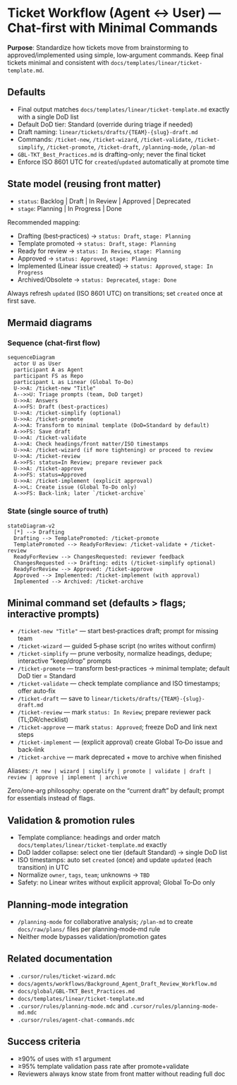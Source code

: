 # Ticket Workflow (Agent ↔ User) — Chat-first with Minimal Commands

**Purpose**: Standardize how tickets move from brainstorming to approved/implemented using simple, low‑argument commands. Keep final tickets minimal and consistent with `docs/templates/linear/ticket-template.md`.

## Defaults

- Final output matches `docs/templates/linear/ticket-template.md` exactly with a single DoD list
- Default DoD tier: Standard (override during triage if needed)
- Draft naming: `linear/tickets/drafts/{TEAM}-{slug}-draft.md`
- Commands: `/ticket-new`, `/ticket-wizard`, `/ticket-validate`, `/ticket-simplify`, `/ticket-promote`, `/ticket-draft`, `/planning-mode`, `/plan-md`
- `GBL-TKT_Best_Practices.md` is drafting-only; never the final ticket
- Enforce ISO 8601 UTC for `created`/`updated` automatically at promote time

## State model (reusing front matter)

- `status`: Backlog | Draft | In Review | Approved | Deprecated
- `stage`: Planning | In Progress | Done

Recommended mapping:

- Drafting (best‑practices) → `status: Draft`, `stage: Planning`
- Template promoted → `status: Draft`, `stage: Planning`
- Ready for review → `status: In Review`, `stage: Planning`
- Approved → `status: Approved`, `stage: Planning`
- Implemented (Linear issue created) → `status: Approved`, `stage: In Progress`
- Archived/Obsolete → `status: Deprecated`, `stage: Done`

Always refresh `updated` (ISO 8601 UTC) on transitions; set `created` once at first save.

## Mermaid diagrams

### Sequence (chat‑first flow)

```mermaid
sequenceDiagram
  actor U as User
  participant A as Agent
  participant FS as Repo
  participant L as Linear (Global To‑Do)
  U->>A: /ticket-new "Title"
  A-->>U: Triage prompts (team, DoD target)
  U->>A: Answers
  A->>FS: Draft (best-practices)
  U->>A: /ticket-simplify (optional)
  U->>A: /ticket-promote
  A->>A: Transform to minimal template (DoD=Standard by default)
  A->>FS: Save draft
  U->>A: /ticket-validate
  A->>A: Check headings/front matter/ISO timestamps
  U->>A: /ticket-wizard (if more tightening) or proceed to review
  U->>A: /ticket-review
  A->>FS: status=In Review; prepare reviewer pack
  U->>A: /ticket-approve
  A->>FS: status=Approved
  U->>A: /ticket-implement (explicit approval)
  A->>L: Create issue (Global To‑Do only)
  A->>FS: Back-link; later `/ticket-archive`
```

### State (single source of truth)

```mermaid
stateDiagram-v2
  [*] --> Drafting
  Drafting --> TemplatePromoted: /ticket-promote
  TemplatePromoted --> ReadyForReview: /ticket-validate + /ticket-review
  ReadyForReview --> ChangesRequested: reviewer feedback
  ChangesRequested --> Drafting: edits (/ticket-simplify optional)
  ReadyForReview --> Approved: /ticket-approve
  Approved --> Implemented: /ticket-implement (with approval)
  Implemented --> Archived: /ticket-archive
```

## Minimal command set (defaults > flags; interactive prompts)

- `/ticket-new "Title"` — start best‑practices draft; prompt for missing team
- `/ticket-wizard` — guided 5‑phase script (no writes without confirm)
- `/ticket-simplify` — prune verbosity, normalize headings, dedupe; interactive “keep/drop” prompts
- `/ticket-promote` — transform best‑practices → minimal template; default DoD tier = Standard
- `/ticket-validate` — check template compliance and ISO timestamps; offer auto‑fix
- `/ticket-draft` — save to `linear/tickets/drafts/{TEAM}-{slug}-draft.md`
- `/ticket-review` — mark `status: In Review`; prepare reviewer pack (TL;DR/checklist)
- `/ticket-approve` — mark `status: Approved`; freeze DoD and link next steps
- `/ticket-implement` — (explicit approval) create Global To‑Do issue and back‑link
- `/ticket-archive` — mark deprecated + move to archive when finished

Aliases: `/t new | wizard | simplify | promote | validate | draft | review | approve | implement | archive`

Zero/one‑arg philosophy: operate on the “current draft” by default; prompt for essentials instead of flags.

## Validation & promotion rules

- Template compliance: headings and order match `docs/templates/linear/ticket-template.md` exactly
- DoD ladder collapse: select one tier (default Standard) → single DoD list
- ISO timestamps: auto set `created` (once) and update `updated` (each transition) in UTC
- Normalize `owner`, `tags`, `team`; unknowns → `TBD`
- Safety: no Linear writes without explicit approval; Global To‑Do only

## Planning‑mode integration

- `/planning-mode` for collaborative analysis; `/plan-md` to create `docs/raw/plans/` files per planning‑mode‑md rule
- Neither mode bypasses validation/promotion gates

## Related documentation

- `.cursor/rules/ticket-wizard.mdc`
- `docs/agents/workflows/Background_Agent_Draft_Review_Workflow.md`
- `docs/global/GBL-TKT_Best_Practices.md`
- `docs/templates/linear/ticket-template.md`
- `.cursor/rules/planning-mode.mdc` and `.cursor/rules/planning-mode-md.mdc`
- `.cursor/rules/agent-chat-commands.mdc`

## Success criteria

- ≥90% of uses with ≤1 argument
- ≥95% template validation pass rate after promote+validate
- Reviewers always know state from front matter without reading full doc
